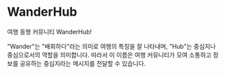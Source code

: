 # WanderHub

여행 동행 커뮤니티 WanderHub!

"Wander"는 "배회하다"라는 의미로 여행의 특징을 잘 나타내며, "Hub"는 중심지나 중심으로서의 역할을 의미합니다. 따라서 이 이름은 여행 커뮤니티가 모여 소통하고 정보를 공유하는 중심지라는 메시지를 전달할 수 있습니다.
